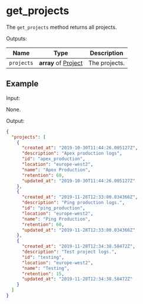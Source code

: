 # get_projects

The `get_projects` method returns all projects.

  Outputs:

__Name__ | __Type__ | __Description__
--- | --- | --- | 
`projects` | __array__ of [Project](../types/Project.md) | The projects.

## Example

Input:

  None.

Output:

```json
{
  "projects": [
    {
      "created_at": "2019-10-30T11:44:26.005127Z",
      "description": "Apex production logs",
      "id": "apex_production",
      "location": "europe-west2",
      "name": "Apex Production",
      "retention": 60,
      "updated_at": "2019-10-30T11:44:26.005127Z"
    },
    {
      "created_at": "2019-11-28T12:33:00.034366Z",
      "description": "Ping production logs.",
      "id": "ping_production",
      "location": "europe-west2",
      "name": "Ping Production",
      "retention": 60,
      "updated_at": "2019-11-28T12:33:00.034366Z"
    },
    {
      "created_at": "2019-11-28T12:34:38.58472Z",
      "description": "Test project logs.",
      "id": "testing",
      "location": "europe-west2",
      "name": "Testing",
      "retention": 15,
      "updated_at": "2019-11-28T12:34:38.58472Z"
    }
  ]
}
```


